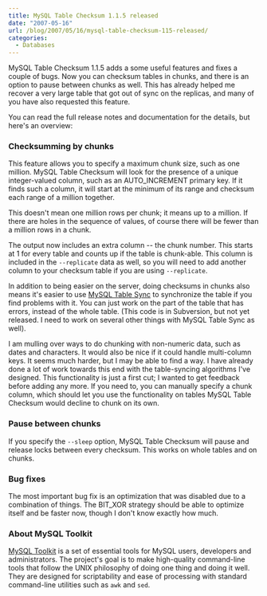```yaml
---
title: MySQL Table Checksum 1.1.5 released
date: "2007-05-16"
url: /blog/2007/05/16/mysql-table-checksum-115-released/
categories:
  - Databases
---
```


MySQL Table Checksum 1.1.5 adds a some useful features and fixes a couple of bugs. Now you can checksum tables in chunks, and there is an option to pause between chunks as well. This has already helped me recover a very large table that got out of sync on the replicas, and many of you have also requested this feature.

You can read the full release notes and documentation for the details, but here's an overview:

### Checksumming by chunks

This feature allows you to specify a maximum chunk size, such as one million. MySQL Table Checksum will look for the presence of a unique integer-valued column, such as an AUTO_INCREMENT primary key. If it finds such a column, it will start at the minimum of its range and checksum each range of a million together.

This doesn't mean one million rows per chunk; it means up to a million. If there are holes in the sequence of values, of course there will be fewer than a million rows in a chunk.

The output now includes an extra column -- the chunk number. This starts at 1 for every table and counts up if the table is chunk-able. This column is included in the `--replicate` data as well, so you will need to add another column to your checksum table if you are using `--replicate`.

In addition to being easier on the server, doing checksums in chunks also means it's easier to use [MySQL Table Sync](http://code.google.com/p/maatkit) to synchronize the table if you find problems with it. You can just work on the part of the table that has errors, instead of the whole table. (This code is in Subversion, but not yet released. I need to work on several other things with MySQL Table Sync as well).

I am mulling over ways to do chunking with non-numeric data, such as dates and characters. It would also be nice if it could handle multi-column keys. It seems much harder, but I may be able to find a way. I have already done a lot of work towards this end with the table-syncing algorithms I've designed. This functionality is just a first cut; I wanted to get feedback before adding any more. If you need to, you can manually specify a chunk column, which should let you use the functionality on tables MySQL Table Checksum would decline to chunk on its own.

### Pause between chunks

If you specify the `--sleep` option, MySQL Table Checksum will pause and release locks between every checksum. This works on whole tables and on chunks.

### Bug fixes

The most important bug fix is an optimization that was disabled due to a combination of things. The BIT_XOR strategy should be able to optimize itself and be faster now, though I don't know exactly how much.

### About MySQL Toolkit

[MySQL Toolkit](http://code.google.com/p/maatkit) is a set of essential tools for MySQL users, developers and administrators. The project's goal is to make high-quality command-line tools that follow the UNIX philosophy of doing one thing and doing it well. They are designed for scriptability and ease of processing with standard command-line utilities such as `awk` and `sed`.


